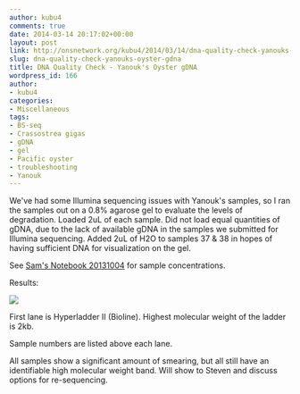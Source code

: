 ```yaml
---
author: kubu4
comments: true
date: 2014-03-14 20:17:02+00:00
layout: post
link: http://onsnetwork.org/kubu4/2014/03/14/dna-quality-check-yanouks-oyster-gdna/
slug: dna-quality-check-yanouks-oyster-gdna
title: DNA Quality Check - Yanouk's Oyster gDNA
wordpress_id: 166
author:
- kubu4
categories:
- Miscellaneous
tags:
- BS-seq
- Crassostrea gigas
- gDNA
- gel
- Pacific oyster
- troubleshooting
- Yanouk
---
```


We've had some Illumina sequencing issues with Yanouk's samples, so I ran the samples out on a 0.8% agarose gel to evaluate the levels of degradation. Loaded 2uL of each sample. Did not load equal quantities of gDNA, due to the lack of available gDNA in the samples we submitted for Illumina sequencing. Added 2uL of H2O to samples 37 & 38 in hopes of having sufficient DNA for visualization on the gel.

See [Sam's Notebook 20131004](/Sam%27s+Working+Notebook+July+-+December+2013#sjw20131004) for sample concentrations.

Results:

![](http://eagle.fish.washington.edu/Arabidopsis/20140314%20-%20Yanouk%20gDNA%20gel.jpg)

First lane is Hyperladder II (Bioline). Highest molecular weight of the ladder is 2kb.

Sample numbers are listed above each lane.

All samples show a significant amount of smearing, but all still have an identifiable high molecular weight band. Will show to Steven and discuss options for re-sequencing.
